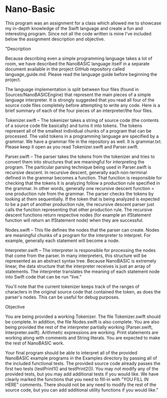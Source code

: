 # Nano-Basic

This program was an assignment for a class which allowed me to showcase my in-depth knowledge of the Swift language and create a fun and interesting program. Since not all the code written is mine I've included below the assignment description and objective.

"Description

Because describing even a simple programming language takes a lot of room, we have described the NanoBASIC language itself in a separate document available in the project GitHub repository called language_guide.md. Please read the language guide before beginning the project.

The language implementation is split between four files (found in Sources/NanoBASICEngine) that represent the main pieces of a simple language interpreter. It is strongly suggested that you read all four of the source code files completely before attempting to write any code. Here is a brief summary of each of the four pieces of an interpreter/the four files.

Tokenizer.swift – The tokenizer takes a string of source code (the contents of a source code file basically) and turns it into tokens. The tokens represent all of the smallest individual chunks of a program that can be processed. The valid tokens in a programming language are specified by a grammar. We have a grammar file in the repository as well. It is grammar.txt. Please keep it open as you read Tokenizer.swift and Parser.swift.

Parser.swift – The parser takes the tokens from the tokenizer and tries to convert them into structures that are meaningful for interpreting the program. The particular parsing technique being used in Parser.swift is recursive descent. In recursive descent, generally each non-terminal defined in the grammar becomes a function. That function is responsible for checking that the tokens it is analyzing follow a production rule specified in the grammar. In other words, generally one recursive descent function = one production rule from the grammar. The parser checks the tokens by looking at them sequentially. If the token that is being analyzed is expected to be a part of another production rule, the recursive descent parser just calls the function representing that other production rule. The recursive descent functions return respective nodes (for example an ifStatement function will return an IfStatement node) when they are successful.

Nodes.swift – This file defines the nodes that the parser can create. Nodes are meaningful chunks of a program for the interpreter to interpret. For example, generally each statement will become a node.

Interpreter.swift – The interpreter is responsible for processing the nodes that come from the parser. In many interpreters, this structure will be represented as an abstract syntax tree. Because NanoBASIC is extremely linear, the data structure that the interpreter receives is just an array of statements. The interpreter translates the meaning of each statement node into Swift code that can be run "live."

You'll note that the current tokenizer keeps track of the ranges of characters in the original source code that contained the token, as does the parser's nodes. This can be useful for debug purposes.

Objective

You are being provided a working Tokenizer. The file Tokenizer.swift should be complete. In addition, the file Nodes.swift is also complete. You are also being provided the rest of the interpreter partially working (Parser.swift, Interpreter.swift). Arithmetic expressions are working. Print statements are working along with comments and String literals. You are expected to make the rest of NanoBASIC work.

Your final program should be able to interpret all of the provided NanoBASIC example programs in the Examples directory by passing all of the included functional tests. The provided source code already passes the first two tests (testPrint1() and testPrint2()). You may not modify any of the provided tests, but you may add additional tests if you would like.  We have clearly marked the functions that you need to fill-in with "YOU FILL IN HERE" comments.  There should not be any need to modify the rest of the source code, but you can add additional utility functions if you would like."
